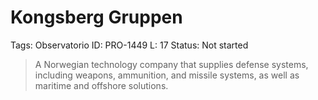 # Kongsberg Gruppen

Tags: Observatorio
ID: PRO-1449
L: 17
Status: Not started

> A Norwegian technology company that supplies defense systems, including weapons, ammunition, and missile systems, as well as maritime and offshore solutions.
>
